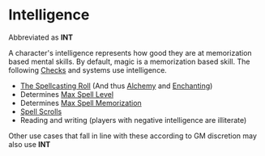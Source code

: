 # Intelligence

Abbreviated as **INT**

A character's intelligence represents how good they are at memorization based mental skills. By default, magic is a memorization based skill. The following [Checks](../../Game%20Procedures/Check.md) and systems use intelligence.

- [The Spellcasting Roll](../../Magic/Spellcasting.md#The%20Spellcasting%20Roll) (And thus [Alchemy](../../Magic/Alchemy/Alchemy.md) and [Enchanting](../../Magic/Enchanting/Enchanting.md))
- Determines [Max Spell Level](../../Magic/Spell%20Level.md#Max%20Spell%20Level)
- Determines [Max Spell Memorization](../../Magic/Spell%20Memorization.md#Spell%20Memorization)
- [Spell Scrolls](../../Magic/Spell%20Scrolls.md)
- Reading and writing (players with negative intelligence are illiterate)

Other use cases that fall in line with these according to GM discretion may also use **INT**
